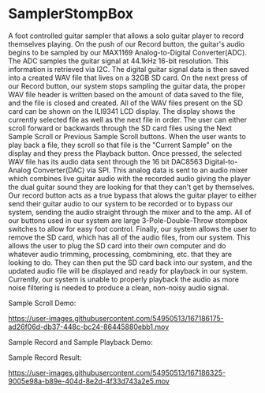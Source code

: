 # SamplerStompBox


A foot controlled guitar sampler that allows a solo guitar player to record themselves playing. On the push of our Record button, the guitar's audio begins to be sampled by our MAX1169 Analog-to-Digital Converter(ADC). The ADC samples the guitar signal at 44.1kHz 16-bit resolution. This information is retrieved via I2C. The digital guitar signal data is then saved into a created WAV file that lives on a 32GB SD card. On the next press of our Record button, our system stops sampling the guitar data, the proper WAV file header is written based on the amount of data saved to the file, and the file is closed and created. All of the WAV files present on the SD card can be shown on the ILI9341 LCD display. The display shows the currently selected file as well as the next file in order. The user can either scroll forward or backwards through the SD card files using the Next Sample Scroll or Previous Sample Scroll buttons. When the user wants to play back a file, they scroll so that file is the "Current Sample" on the display and they press the Playback button. Once pressed, the selected WAV file has its audio data sent through the 16 bit DAC8563 Digital-to-Analog Converter(DAC) via SPI. This analog data is sent to an audio mixer which combines live guitar audio with the recorded audio giving the player the dual guitar sound they are looking for that they can't get by themselves. 
Our record button acts as a true bypass that alows the guitar player to either send their guitar audio to our system to be recorded or to bypass our system, sending the audio straight through the mixer and to the amp. All of our buttons used in our system are large 3-Pole-Double-Throw stompbox switches to allow for easy foot control. Finally, our system allows the user to remove the SD card, which has all of the audio files, from our system. This allows the user to plug the SD card into their own computer and do whatever audio trimming, processing, combmining, etc. that they are looking to do. They can then put the SD card back into our system, and the updated audio file will be displayed and ready for playback in our system. Currently, our system is unable to properly playback the audio as more noise filtering is needed to produce a clean, non-noisy audio signal. 

Sample Scroll Demo:

https://user-images.githubusercontent.com/54950513/167186175-ad26f06d-db37-448c-bc24-86445880ebb1.mov

Sample Record and Sample Playback Demo:

Sample Record Result:

https://user-images.githubusercontent.com/54950513/167186325-9005e98a-b89e-404d-8e2d-4f33d743a2e5.mov

